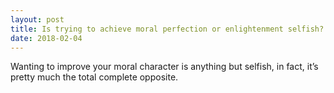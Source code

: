 ```yaml
---
layout: post
title: Is trying to achieve moral perfection or enlightenment selfish?
date: 2018-02-04
---
```


<p>Wanting to improve your moral character is anything but selfish, in fact, it’s pretty much the total complete opposite.</p>
